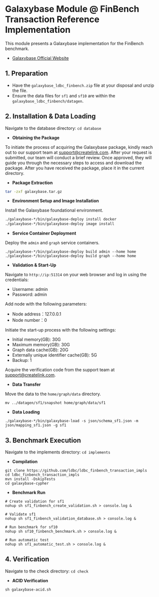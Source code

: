 # Galaxybase Module @ FinBench Transaction Reference Implementation

This module presents a Galaxybase implementation for the FinBench benchmark.

- [Galaxybase Official Website](https://www.galaxybase.com/)

## 1. Preparation

- Have the `galaxybase_ldbc_finbench.zip` file at your disposal and unzip the file.
- Ensure the data files for `sf1` and `sf10` are within the `galaxybase_ldbc_finbench/datagen`.

## 2. Installation & Data Loading

Navigate to the database directory: `cd database`

- **Obtaining the Package**

To initiate the process of acquiring the Galaxybase package, kindly reach out to our support team at support@createlink.com. After your request is submitted, our team will conduct a brief review. Once approved, they will guide you through the necessary steps to access and download the package. After you have received the package, place it in the current directory.

- **Package Extraction**

```bash
tar -zxf galaxybase.tar.gz
```

- **Environment Setup and Image Installation**

Install the Galaxybase foundational environment.

```bash
./galaxybase-*/bin/galaxybase-deploy install docker
./galaxybase-*/bin/galaxybase-deploy image install
```

- **Service Container Deployment**

Deploy the `admin` and `graph` service containers.

```shell
./galaxybase-*/bin/galaxybase-deploy build admin --home home
./galaxybase-*/bin/galaxybase-deploy build graph --home home
```

- **Validation & Start-Up**

Navigate to `http://ip:51314` on your web browser and log in using the credentials:

- Username: admin
- Password: admin

Add node with the following parameters:

- Node address：127.0.0.1
- Node number：0

Initiate the start-up process with the following settings:

- Initial memory(GB): 30G
- Maximum memory(GB): 30G
- Graph data cache(GB): 20G
- Externally unique identifier cache(GB): 5G
- Backup: 1

Acquire the verification code from the support team at support@createlink.com.

- **Data Transfer**

Move the data to the `home/graph/data` directory.

```shell
mv ../datagen/sf1/snapshot home/graph/data/sf1
```

- **Data Loading**

```shell
./galaxybase-*/bin/galaxybase-load -s json/schema_sf1.json -m json/mapping_sf1.json -g sf1
```

## 3. Benchmark Execution

Navigate to the implements directory: `cd implements`

- **Compilation**

```shell
git clone https://github.com/ldbc/ldbc_finbench_transaction_impls 
cd ldbc_finbench_transaction_impls
mvn install -DskipTests
cd galaxybase-cypher
```

- **Benchmark Run**

```shell
# Create validation for sf1
nohup sh sf1_finbench_create_validation.sh > console.log &

# Validate sf1
nohup sh sf1_finbench_validation_database.sh > console.log &

# Run benchmark for sf10
nohup sh sf10_finbench_benchmark.sh > console.log &

# Run automatic test
nohup sh sf1_automatic_test.sh > console.log &
```

## 4. Verification

Navigate to the check directory: `cd check`

- **ACID Verification**

```shell
sh galaxybase-acid.sh
```
